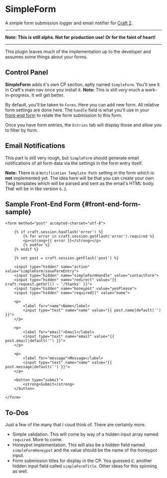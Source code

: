 # SimpleForm

A simple form submission logger and email notifier for [Craft 2](http://buildwithcraft.com).

-----

**Note: This is still alphs. Not for production use! Or for the faint of heart!** 

-----

This plugin leaves much of the implementation up to the developer and assumes some things about your forms.

## Control Panel

**SimpleForm** adds it's own CP section, aptly named `SimpleForm`. You'll see it in Craft's main nav once you install it. **Note:** This is still *very* much a work-in-progress. It will get better.

By default, you'll be taken to `Forms`. Here you can add new form. All relative form settings are done here. The `handle` field is what you'll use in your [front-end form](#front-end-form-sample) to relate the form submission to this form.

Once you have form entries, the `Entries` tab will display those and allow you to filter by form.

## Email Notifications

This part is still very rough, but `SimpleForm` should generate email notifications of all form data via the settings in the form entry itself.

**Note:** There is a `Notification Template Path` setting in the form which is **not** implemented yet. The idea here will be that you can create your own Twig templates which will be parsed and sent as the email's HTML body. That will be in like version `6.2`.


## Sample Front-End Form {#front-end-form-sample}

	<form method="post" accepted-charset="utf-8">

		{% if craft.session.hasFlash('error') %}
			{% for error in craft.session.getFlash('error').required %}
			<p><strong>{{ error }}</strong></p>
			{% endfor %}
		{% endif %}

		{% set post = craft.session.getFlash('post') %}

		<input type="hidden" name="action" value="simpleForm/saveFormEntry">
		<input type="hidden" name="simpleFormHandle" value="contactForm">
		<input type="hidden" name="redirect" value="{{ craft.request.getUrl() ~ '/thanks' }}">
		<input type="hidden" name="honeypot" value="yesPlease">
		<input type="hidden" name="required[]" value="name">

		<p>
			<label for="name">Name</label>
			<input type="text" name="name" value="{{ post.name|default('') }}">
		</p>
		
		<p>
			<label for="email">Email</label>
			<input type="text" name="email" value="{{ post.email|default('') }}">
		</p>

		<p>
			<label for="message">Message</label>
			<input type="text" name="name" value="{{ post.message|default('') }}">
		</p>

		<button type="submit">
			<strong>Submit</strong>
		</button>

	</form>

## To-Dos

Just a few of the many that I coud think of. There are certainly more.

* Simple validation. This will come by way of a hidden input array named `required`. More to come.
* Honeypot implementation. This will also be a hidden field named `simpleFormHoneypot` and the value should be the name of the honeypot input.
* Form submission titles for display in the CP. You guessed it, another hidden input field called `simpleFormTitle`. Other ideas for this spinning as well.